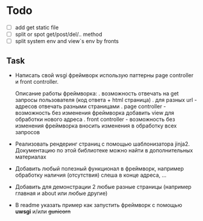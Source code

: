 # Todo

- [ ] add get static file
- [ ] split or spot get/post/del/.. method
- [ ] split system env and view`s env by fronts

## Task

- Написать свой wsgi фреймворк использую паттерны
    page controller и front controller.

    Описание работы фреймворка:
    . возможность отвечать на get запросы пользователя
        (код ответа + html страница)
    . для разных url - адресов отвечать разными страницами
    . page controller - возможность без изменения
        фреймворка добавить view для обработки нового адреса
    . front controller - возможность без изменения
        фреймворка вносить изменения в обработку всех запросов

- Реализовать рендеринг страниц с помощью шаблонизатора jinja2.
    Документацию по этой библиотеке можно найти в дополнительных материалах

- Добавить любый полезный функционал в фреймворк,
    например обработку наличия (отсутствия) слеша в конце адреса, ...

- Добавить для демонстрации 2 любые разные страницы
    (например главная и about или любые другие)

- В readme указать пример как запустить фреймворк
    с помощью **uwsgi** и/или ~~gunicorn~~

